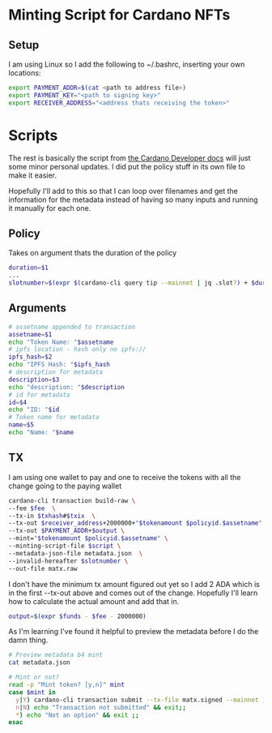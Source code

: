 # Minting Script for Cardano NFTs

## Setup
I am using Linux so I add the following to ~/.bashrc, inserting your own locations:

```bash
export PAYMENT_ADDR=$(cat <path to address file>)
export PAYMENT_KEY="<path to signing key>"
export RECEIVER_ADDRESS="<address thats receiving the token>"
```

# Scripts
The rest is basically the script from [the Cardano Developer docs](https://developers.cardano.org/docs/native-tokens/minting-nfts) will just some minor personal updates. I did put the policy stuff in its own file to make it easier. 

Hopefully I'll add to this so that I can loop over filenames and get the information for the metadata instead of having so many inputs and running it manually for each one.

## Policy
Takes on argument thats the duration of the policy
```bash
duration=$1
...
slotnumber=$(expr $(cardano-cli query tip --mainnet | jq .slot?) + $duration)

```

## Arguments
```bash
# assetname appended to transaction
assetname=$1
echo "Token Name: "$assetname
# ipfs location - hash only no ipfs://
ipfs_hash=$2
echo "IPFS Hash: "$ipfs_hash
# description for metadata
description=$3
echo "description: "$description
# id for metadata
id=$4
echo "ID: "$id
# Token name for metadata
name=$5
echo "Name: "$name
```

## TX
I am using one wallet to pay and one to receive the tokens with all the change going to the paying wallet

```bash
cardano-cli transaction build-raw \
--fee $fee  \
--tx-in $txhash#$txix  \
--tx-out $receiver_address+2000000+"$tokenamount $policyid.$assetname" \
--tx-out $PAYMENT_ADDR+$output \
--mint="$tokenamount $policyid.$assetname" \
--minting-script-file $script \
--metadata-json-file metadata.json  \
--invalid-hereafter $slotnumber \
--out-file matx.raw
```

I don't have the minimum tx amount figured out yet so I add 2 ADA which is in the first --tx-out above and comes out of the change. Hopefully I'll learn how to calculate the actual amount and add that in.
```bash
output=$(expr $funds - $fee - 2000000)
```

As I'm learning I've found it helpful to preview the metadata before I do the damn thing.
```bash
# Preview metadata b4 mint
cat metadata.json

# Mint or not?
read -p "Mint token? [y,n]" mint 
case $mint in  
  y|Y) cardano-cli transaction submit --tx-file matx.signed --mainnet ;; 
  n|N) echo "Transaction not submitted" && exit;; 
  *) echo "Not an option" && exit ;; 
esac
```